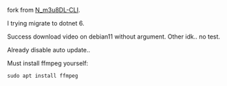 fork from [N_m3u8DL-CLI](https://github.com/nilaoda/N_m3u8DL-CLI).

I trying migrate to dotnet 6.

Success download video on debian11 without argument. Other idk.. no test.

Already disable auto update..

Must install ffmpeg yourself:
```
sudo apt install ffmpeg
```